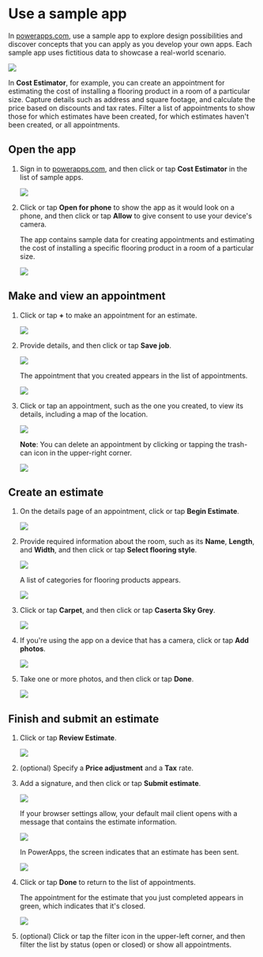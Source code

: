 <properties
	pageTitle="Use a sample app | Microsoft PowerApps"
	description="Step-by-step instructions for using a sample app in powerapps.com."
	services=""
	suite="powerapps"
	documentationCenter="na"
	authors="linhtranms"
	manager="erikre"
	editor=""
	tags=""/>

<tags
   ms.service="powerapps"
   ms.devlang="na"
   ms.topic="article"
   ms.tgt_pltfrm="na"
   ms.workload="na"
   ms.date="07/29/2016"
   ms.author="litran"/>

# Use a sample app #
In [powerapps.com](http://web.powerapps.com), use a sample app to explore design possibilities and discover concepts that you can apply as you develop your own apps. Each sample app uses fictitious data to showcase a real-world scenario.

![](./media/open-and-run-a-sample-app/portal-home.png)

In **Cost Estimator**, for example, you can create an appointment for estimating the cost of installing a flooring product in a room of a particular size. Capture details such as address and square footage, and calculate the price based on discounts and tax rates. Filter a list of appointments to show those for which estimates have been created, for which estimates haven't been created, or all appointments.

## Open the app ##
1. Sign in to [powerapps.com](https://web.powerapps.com), and then click or tap **Cost Estimator** in the list of sample apps.

	![](./media/open-and-run-a-sample-app/app-tile.png)

1. Click or tap **Open for phone** to show the app as it would look on a phone, and then click or tap **Allow** to give consent to use your device's camera.

	The app contains sample data for creating appointments and estimating the cost of installing a specific flooring product in a room of a particular size.

	![](./media/open-and-run-a-sample-app/cost_estimator_home.png)

## Make and view an appointment ##
1. Click or tap **+** to make an appointment for an estimate.

	![](./media/open-and-run-a-sample-app/cost_estimator_add.png)

1. Provide details, and then click or tap **Save job**.

	![](./media/open-and-run-a-sample-app/cost_estimator_new.png)

	The appointment that you created appears in the list of appointments.

	![](./media/open-and-run-a-sample-app/new_job_added.png)

1. Click or tap an appointment, such as the one you created, to view its details, including a map of the location.

	![](./media/open-and-run-a-sample-app/job_details.png)

	**Note**: You can delete an appointment by clicking or tapping the trash-can icon in the upper-right corner.

	![](./media/open-and-run-a-sample-app/job_delete.png)

## Create an estimate ##
1. On the details page of an appointment, click or tap **Begin Estimate**.

	![](./media/open-and-run-a-sample-app/begin_estimate.png)

1. Provide required information about the room, such as its **Name**, **Length**, and **Width**, and then click or tap **Select flooring style**.

	![](./media/open-and-run-a-sample-app/dimensions.png)

	A list of categories for flooring products appears.

	![](./media/open-and-run-a-sample-app/select_flooring_type.png)

1. Click or tap **Carpet**, and then click or tap **Caserta Sky Grey**.

	![](./media/open-and-run-a-sample-app/carpet.png)

1. If you're using the app on a device that has a camera, click or tap **Add photos**.

	![](./media/open-and-run-a-sample-app/add_photos.png)

1. Take one or more photos, and then click or tap **Done**.

	![](./media/open-and-run-a-sample-app/take_photos.png)

## Finish and submit an estimate ##
1. Click or tap **Review Estimate**.

	![](./media/open-and-run-a-sample-app/review_estimate.png)

1. (optional) Specify a **Price adjustment** and a **Tax** rate.

1. Add a signature, and then click or tap **Submit estimate**.

	![](./media/open-and-run-a-sample-app/submit_estimate.png)

	If your browser settings allow, your default mail client opens with a message that contains the estimate information.

	![](./media/open-and-run-a-sample-app/email.png)

	In PowerApps, the screen indicates that an estimate has been sent.

	![](./media/open-and-run-a-sample-app/done.png)

1. Click or tap **Done** to return to the list of appointments.

	The appointment for the estimate that you just completed appears in green, which indicates that it's closed.

	![](./media/open-and-run-a-sample-app/estimate_done.png)

1. (optional) Click or tap the filter icon in the upper-left corner, and then filter the list by status (open or closed) or show all appointments.
